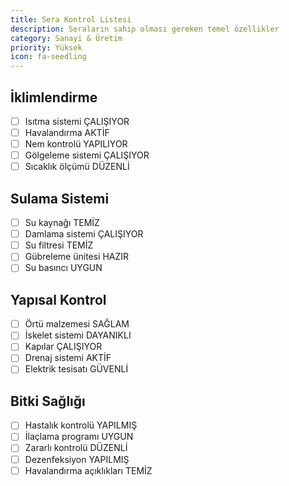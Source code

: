 ```yaml
---
title: Sera Kontrol Listesi
description: Seraların sahip olması gereken temel özellikler
category: Sanayi & Üretim
priority: Yüksek
icon: fa-seedling
---
```


## İklimlendirme

- [ ] Isıtma sistemi ÇALIŞIYOR
- [ ] Havalandırma AKTİF
- [ ] Nem kontrolü YAPILIYOR
- [ ] Gölgeleme sistemi ÇALIŞIYOR
- [ ] Sıcaklık ölçümü DÜZENLİ

## Sulama Sistemi

- [ ] Su kaynağı TEMİZ
- [ ] Damlama sistemi ÇALIŞIYOR
- [ ] Su filtresi TEMİZ
- [ ] Gübreleme ünitesi HAZIR
- [ ] Su basıncı UYGUN

## Yapısal Kontrol

- [ ] Örtü malzemesi SAĞLAM
- [ ] İskelet sistemi DAYANIKLI
- [ ] Kapılar ÇALIŞIYOR
- [ ] Drenaj sistemi AKTİF
- [ ] Elektrik tesisatı GÜVENLİ

## Bitki Sağlığı

- [ ] Hastalık kontrolü YAPILMIŞ
- [ ] İlaçlama programı UYGUN
- [ ] Zararlı kontrolü DÜZENLİ
- [ ] Dezenfeksiyon YAPILMIŞ
- [ ] Havalandırma açıklıkları TEMİZ

